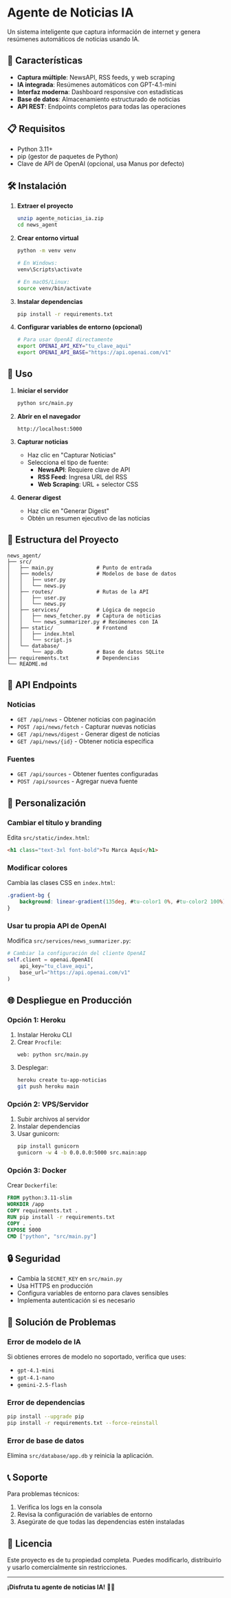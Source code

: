 # Agente de Noticias IA

Un sistema inteligente que captura información de internet y genera resúmenes automáticos de noticias usando IA.

## 🚀 Características

- **Captura múltiple**: NewsAPI, RSS feeds, y web scraping
- **IA integrada**: Resúmenes automáticos con GPT-4.1-mini
- **Interfaz moderna**: Dashboard responsive con estadísticas
- **Base de datos**: Almacenamiento estructurado de noticias
- **API REST**: Endpoints completos para todas las operaciones

## 📋 Requisitos

- Python 3.11+
- pip (gestor de paquetes de Python)
- Clave de API de OpenAI (opcional, usa Manus por defecto)

## 🛠️ Instalación

1. **Extraer el proyecto**
   ```bash
   unzip agente_noticias_ia.zip
   cd news_agent
   ```

2. **Crear entorno virtual**
   ```bash
   python -m venv venv
   
   # En Windows:
   venv\Scripts\activate
   
   # En macOS/Linux:
   source venv/bin/activate
   ```

3. **Instalar dependencias**
   ```bash
   pip install -r requirements.txt
   ```

4. **Configurar variables de entorno (opcional)**
   ```bash
   # Para usar OpenAI directamente
   export OPENAI_API_KEY="tu_clave_aqui"
   export OPENAI_API_BASE="https://api.openai.com/v1"
   ```

## 🚀 Uso

1. **Iniciar el servidor**
   ```bash
   python src/main.py
   ```

2. **Abrir en el navegador**
   ```
   http://localhost:5000
   ```

3. **Capturar noticias**
   - Haz clic en "Capturar Noticias"
   - Selecciona el tipo de fuente:
     - **NewsAPI**: Requiere clave de API
     - **RSS Feed**: Ingresa URL del RSS
     - **Web Scraping**: URL + selector CSS

4. **Generar digest**
   - Haz clic en "Generar Digest"
   - Obtén un resumen ejecutivo de las noticias

## 📁 Estructura del Proyecto

```
news_agent/
├── src/
│   ├── main.py              # Punto de entrada
│   ├── models/              # Modelos de base de datos
│   │   ├── user.py
│   │   └── news.py
│   ├── routes/              # Rutas de la API
│   │   ├── user.py
│   │   └── news.py
│   ├── services/            # Lógica de negocio
│   │   ├── news_fetcher.py  # Captura de noticias
│   │   └── news_summarizer.py # Resúmenes con IA
│   ├── static/              # Frontend
│   │   ├── index.html
│   │   └── script.js
│   └── database/
│       └── app.db           # Base de datos SQLite
├── requirements.txt         # Dependencias
└── README.md
```

## 🔧 API Endpoints

### Noticias
- `GET /api/news` - Obtener noticias con paginación
- `POST /api/news/fetch` - Capturar nuevas noticias
- `GET /api/news/digest` - Generar digest de noticias
- `GET /api/news/{id}` - Obtener noticia específica

### Fuentes
- `GET /api/sources` - Obtener fuentes configuradas
- `POST /api/sources` - Agregar nueva fuente

## 🎨 Personalización

### Cambiar el título y branding
Edita `src/static/index.html`:
```html
<h1 class="text-3xl font-bold">Tu Marca Aquí</h1>
```

### Modificar colores
Cambia las clases CSS en `index.html`:
```css
.gradient-bg {
    background: linear-gradient(135deg, #tu-color1 0%, #tu-color2 100%);
}
```

### Usar tu propia API de OpenAI
Modifica `src/services/news_summarizer.py`:
```python
# Cambiar la configuración del cliente OpenAI
self.client = openai.OpenAI(
    api_key="tu_clave_aqui",
    base_url="https://api.openai.com/v1"
)
```

## 🌐 Despliegue en Producción

### Opción 1: Heroku
1. Instalar Heroku CLI
2. Crear `Procfile`:
   ```
   web: python src/main.py
   ```
3. Desplegar:
   ```bash
   heroku create tu-app-noticias
   git push heroku main
   ```

### Opción 2: VPS/Servidor
1. Subir archivos al servidor
2. Instalar dependencias
3. Usar gunicorn:
   ```bash
   pip install gunicorn
   gunicorn -w 4 -b 0.0.0.0:5000 src.main:app
   ```

### Opción 3: Docker
Crear `Dockerfile`:
```dockerfile
FROM python:3.11-slim
WORKDIR /app
COPY requirements.txt .
RUN pip install -r requirements.txt
COPY . .
EXPOSE 5000
CMD ["python", "src/main.py"]
```

## 🔒 Seguridad

- Cambia la `SECRET_KEY` en `src/main.py`
- Usa HTTPS en producción
- Configura variables de entorno para claves sensibles
- Implementa autenticación si es necesario

## 🐛 Solución de Problemas

### Error de modelo de IA
Si obtienes errores de modelo no soportado, verifica que uses:
- `gpt-4.1-mini`
- `gpt-4.1-nano`
- `gemini-2.5-flash`

### Error de dependencias
```bash
pip install --upgrade pip
pip install -r requirements.txt --force-reinstall
```

### Error de base de datos
Elimina `src/database/app.db` y reinicia la aplicación.

## 📞 Soporte

Para problemas técnicos:
1. Verifica los logs en la consola
2. Revisa la configuración de variables de entorno
3. Asegúrate de que todas las dependencias estén instaladas

## 📄 Licencia

Este proyecto es de tu propiedad completa. Puedes modificarlo, distribuirlo y usarlo comercialmente sin restricciones.

---

**¡Disfruta tu agente de noticias IA!** 🤖📰


